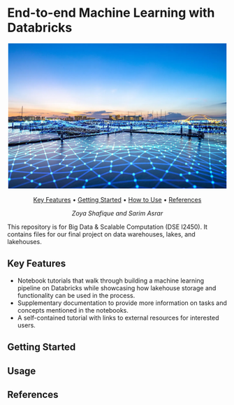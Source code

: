 # End-to-end Machine Learning with Databricks 

<p align="center">
  <img src="./figures/datalakehouse.webp" width="500"/>
</p>


<div align="center">

[Key Features](#key-features) • [Getting Started](#getting-started) • [How to Use](#usage) • [References](#references)

</div>

<div align="center">

*Zoya Shafique and Sarim Asrar*<br>

</div>

This repository is for Big Data &amp; Scalable Computation (DSE I2450). It contains files for our final project on data warehouses, lakes, and lakehouses.

## Key Features
  - Notebook tutorials that walk through building a machine learning pipeline on Databricks while showcasing how lakehouse storage and functionality can be used in the process.
  - Supplementary documentation to provide more information on tasks and concepts mentioned in the notebooks.
  - A self-contained tutorial with links to external resources for interested users.

## Getting Started 

## Usage 

## References 



